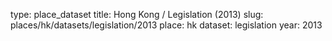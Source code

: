 type: place_dataset
title: Hong Kong / Legislation (2013)
slug: places/hk/datasets/legislation/2013
place: hk
dataset: legislation
year: 2013
